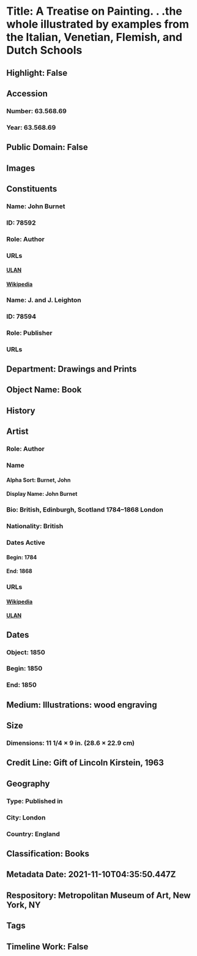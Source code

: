 # Title: A Treatise on Painting. . .the whole illustrated by examples from the Italian, Venetian, Flemish, and Dutch Schools
## Highlight: False
## Accession
### Number: 63.568.69
### Year: 63.568.69
## Public Domain: False
## Images
## Constituents
### Name: John Burnet
### ID: 78592
### Role: Author
### URLs
#### [ULAN](http://vocab.getty.edu/page/ulan/500031008)
#### [Wikipedia](https://www.wikidata.org/wiki/Q1699461)
### Name: J. and J. Leighton
### ID: 78594
### Role: Publisher
### URLs
## Department: Drawings and Prints
## Object Name: Book
## History
## Artist
### Role: Author
### Name
#### Alpha Sort: Burnet, John
#### Display Name: John Burnet
### Bio: British, Edinburgh, Scotland 1784–1868 London
### Nationality: British
### Dates Active
#### Begin: 1784
#### End: 1868
### URLs
#### [Wikipedia](https://www.wikidata.org/wiki/Q1699461)
#### [ULAN](http://vocab.getty.edu/page/ulan/500031008)
## Dates
### Object: 1850
### Begin: 1850
### End: 1850
## Medium: Illustrations: wood engraving
## Size
### Dimensions: 11 1/4 × 9 in. (28.6 × 22.9 cm)
## Credit Line: Gift of Lincoln Kirstein, 1963
## Geography
### Type: Published in
### City: London
### Country: England
## Classification: Books
## Metadata Date: 2021-11-10T04:35:50.447Z
## Respository: Metropolitan Museum of Art, New York, NY
## Tags
## Timeline Work: False